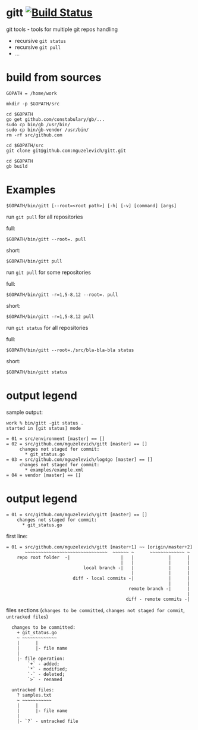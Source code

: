 # gitt [![Build Status](https://travis-ci.org/mguzelevich/gitt.svg?branch=master)](https://travis-ci.org/mguzelevich/gitt)


git tools - tools for multiple git repos handling

- recursive `git status`
- recursive `git pull`
- ...

# build from sources

```
GOPATH = /home/work

mkdir -p $GOPATH/src

cd $GOPATH
go get github.com/constabulary/gb/...
sudo cp bin/gb /usr/bin/
sudo cp bin/gb-vendor /usr/bin/
rm -rf src/github.com

cd $GOPATH/src
git clone git@github.com:mguzelevich/gitt.git

cd $GOPATH
gb build
```

# Examples

```
$GOPATH/bin/gitt [--root=<root path>] [-h] [-v] [command] [args]
```

run `git pull` for all repositories

full:
```
$GOPATH/bin/gitt --root=. pull
```

short:
```
$GOPATH/bin/gitt pull
```

run `git pull` for some repositories

full:
```
$GOPATH/bin/gitt -r=1,5-8,12 --root=. pull
```

short:
```
$GOPATH/bin/gitt -r=1,5-8,12 pull
```

run `git status` for all repositories

full:
```
$GOPATH/bin/gitt --root=./src/bla-bla-bla status
```

short:
```
$GOPATH/bin/gitt status
```

# output legend

sample output:

```
work % bin/gitt -git status .
started in [git status] mode

= 01 = src/environment [master] == []
= 02 = src/github.com/mguzelevich/gitt [master] == []
     changes not staged for commit:
       * git_status.go
= 03 = src/github.com/mguzelevich/log4go [master] == []
     changes not staged for commit:
       * examples/example.xml
= 04 = vendor [master] == []
```

# output legend

```
= 01 = src/github.com/mguzelevich/gitt [master] == []
    changes not staged for commit:
      * git_status.go
```

first line:

```
= 01 = src/github.com/mguzelevich/gitt [master+1] ~~ [origin/master+2]
       ~~~~~~~~~~~~~~~~~~~~~~~~~~~~~~~  ~~~~~~ ~      ~~~~~~~~~~~~~ ~
    repo root folder  -|                   |   |             |      |
                                           |   |             |      |
                             local branch -|   |             |      |
                                               |             |      |
                         diff - local commits -|             |      |
                                                             |      |
                                              remote branch -|      |
                                                                    |
                                             diff - remote commits -|
```

files sections (`changes to be committed`, `changes not staged for commit`, `untracked files`)

```
  changes to be committed:
    + git_status.go
    ~ ~~~~~~~~~~~~~
    |      |
    |      |- file name
    |
    |- file operation:
        `+` - added;
        `*` - modified;
        `-` - deleted;
        `>` - renamed
```

```
  untracked files:
    ? samples.txt
    ~ ~~~~~~~~~~~
    |      |
    |      |- file name
    |
    |- `?` - untracked file
```
